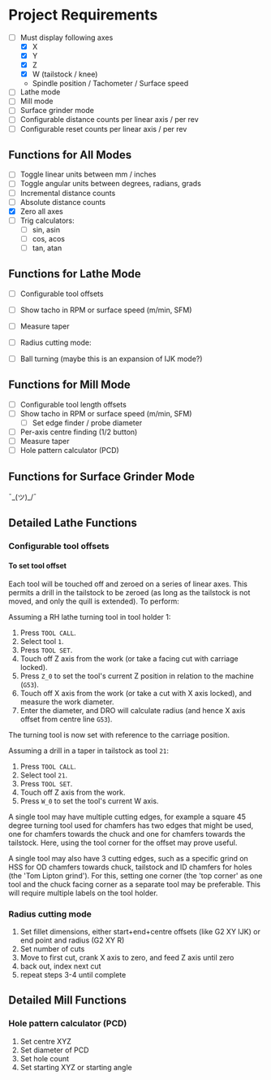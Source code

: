 # Project Requirements
- [ ] Must display following axes
  - [x] X
  - [x] Y
  - [x] Z
  - [x] W (tailstock / knee)
  - Spindle position / Tachometer / Surface speed
- [ ] Lathe mode
- [ ] Mill mode
- [ ] Surface grinder mode
- [ ] Configurable distance counts per linear axis / per rev
- [ ] Configurable reset counts per linear axis / per rev

## Functions for All Modes
- [ ] Toggle linear units between mm / inches
- [ ] Toggle angular units between degrees, radians, grads
- [ ] Incremental distance counts
- [ ] Absolute distance counts
- [x] Zero all axes
- [ ] Trig calculators:
  - [ ] sin, asin
  - [ ] cos, acos
  - [ ] tan, atan

## Functions for Lathe Mode
- [ ] Configurable tool offsets
- [ ] Show tacho in RPM or surface speed (m/min, SFM)
- [ ] Measure taper
- [ ] Radius cutting mode:
- [ ] Ball turning (maybe this is an expansion of IJK mode?)


## Functions for Mill Mode
- [ ] Configurable tool length offsets
- [ ] Show tacho in RPM or surface speed (m/min, SFM)
  - [ ] Set edge finder / probe diameter
- [ ] Per-axis centre finding (1/2 button)
- [ ] Measure taper
- [ ] Hole pattern calculator (PCD)

## Functions for Surface Grinder Mode
¯\_(ツ)_/¯

## Detailed Lathe Functions

### Configurable tool offsets

#### To set tool offset

Each tool will be touched off and zeroed on a series of linear axes. This permits a drill in the tailstock to be zeroed (as long as the tailstock is not moved, and only the quill is extended). To perform:

Assuming a RH lathe turning tool in tool holder 1:

1. Press `TOOL CALL`.
2. Select tool `1`.
3. Press `TOOL SET`.
4. Touch off Z axis from the work (or take a facing cut with carriage locked).
5. Press `Z_0` to set the tool's current Z position in relation to the machine (`G53`).
6. Touch off X axis from the work (or take a cut with X axis locked), and measure the work diameter.
7. Enter the diameter, and DRO will calculate radius (and hence X axis offset from centre line `G53`).

The turning tool is now set with reference to the carriage position.

Assuming a drill in a taper in tailstock as tool `21`:

1. Press `TOOL CALL`.
2. Select tool `21`.
3. Press `TOOL SET`.
4. Touch off Z axis from the work.
5. Press `W_0` to set the tool's current W axis.

A single tool may have multiple cutting edges, for example a square 45 degree turning tool used for chamfers has two edges that might be used, one for chamfers towards the chuck and one for chamfers towards the tailstock. Here, using the tool corner for the offset may prove useful.

A single tool may also have 3 cutting edges, such as a specific grind on HSS for OD chamfers towards chuck, tailstock and ID chamfers for holes (the 'Tom Lipton grind'). For this, setting one corner (the 'top corner' as one tool and the chuck facing corner as a separate tool may be preferable. This will require multiple labels on the tool holder.

### Radius cutting mode

1. Set fillet dimensions, either start+end+centre offsets (like G2 XY IJK) or end point and radius (G2 XY R)
2. Set number of cuts
3. Move to first cut, crank X axis to zero, and feed Z axis until zero
4. back out, index next cut
5. repeat steps 3-4 until complete

## Detailed Mill Functions

### Hole pattern calculator (PCD)

1. Set centre XYZ
2. Set diameter of PCD
3. Set hole count
4. Set starting XYZ or starting angle
